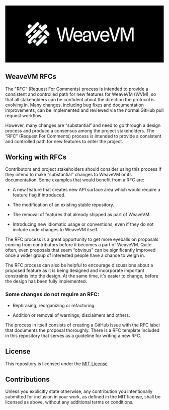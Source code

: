 ![img](https://raw.githubusercontent.com/weaveVM/.github/main/profile/bg.png)

## WeaveVM RFCs
The "RFC" (Request For Comments) process is intended to provide a consistent and controlled path for new features for WeaveVM (WVM), so that all stakeholders can be confident about the direction the protocol is evolving in. Many changes, including bug fixes and documentation improvements, can be implemented and reviewed via the normal GitHub pull request workflow.

However, many changes are “substantial” and need to go through a design process and produce a consensus among the project stakeholders. The “RFC” (Request For Comments) process is intended to provide a consistent and controlled path for new features to enter the project.

## Working with RFCs

Contributors and project stakeholders should consider using this process if they intend to make “substantial” changes to WeaveVM or its documentation. Some examples that would benefit from a RFC are:

* A new feature that creates new API surface area which would require a feature flag if introduced.

* The modification of an existing stable repository.

* The removal of features that already shipped as part of WeaveVM.

* Introducing new idiomatic usage or conventions, even if they do not include code changes to WeaveVM itself.


The RFC process is a great opportunity to get more eyeballs on proposals coming from contributors before it becomes a part of WeaveVM. Quite often, even proposals that seem “obvious” can be significantly improved once a wider group of interested people have a chance to weigh in.

The RFC process can also be helpful to encourage discussions about a proposed feature as it is being designed and incorporate important constraints into the design. At the same time, it's easier to change, before the design has been fully implemented.

### Some changes do not require an RFC:

* Rephrasing, reorganizing or refactoring.

* Addition or removal of warnings, disclaimers and others.


The process in itself consists of creating a GitHub issue with the RFC label that documents the proposal thoroughly. There is a RFC template included in this repository that serves as a guideline for writing a new RFC.

## License
This repository is licensed under the [MIT License](./LICENSE)

## Contributions
Unless you explicitly state otherwise, any contribution you intentionally submitted for inclusion in your work, as defined in the MIT license, shall be licensed as above, without any additional terms or conditions.
